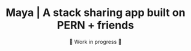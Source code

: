 <h1 align="center">Maya | A stack sharing app built on PERN + friends</h1>
<div align="center">🚧 Work in progress 🚧</div>
